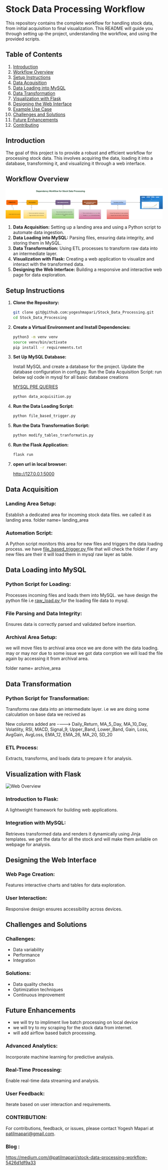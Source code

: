 # Stock Data Processing Workflow

This repository contains the complete workflow for handling stock data, from initial acquisition to final visualization. This README will guide you through setting up the project, understanding the workflow, and using the provided scripts.

## Table of Contents
1. [Introduction](#introduction)
2. [Workflow Overview](#workflow-overview)
3. [Setup Instructions](#setup-instructions)
4. [Data Acquisition](#data-acquisition)
5. [Data Loading into MySQL](#data-loading-into-mysql)
6. [Data Transformation](#data-transformation)
7. [Visualization with Flask](#visualization-with-flask)
8. [Designing the Web Interface](#designing-the-web-interface)
9. [Example Use Case](#example-use-case)
10. [Challenges and Solutions](#challenges-and-solutions)
11. [Future Enhancements](#future-enhancements)
12. [Contributing](#contributing)

## Introduction

The goal of this project is to provide a robust and efficient workflow for processing stock data. This involves acquiring the data, loading it into a database, transforming it, and visualizing it through a web interface.

## Workflow Overview

![Workflow Overview](images/workflow_overview.png)
<!-- ![Workflow Overview](images/workflow_overview1.png) -->
1. **Data Acquisition:** Setting up a landing area and using a Python script to automate data ingestion.
2. **Data Loading into MySQL:** Parsing files, ensuring data integrity, and storing them in MySQL.
3. **Data Transformation:** Using ETL processes to transform raw data into an intermediate layer.
4. **Visualization with Flask:** Creating a web application to visualize and interact with the transformed data.
5. **Designing the Web Interface:** Building a responsive and interactive web page for data exploration.

## Setup Instructions

1. **Clone the Repository:**
   ```bash
   git clone git@github.com:yogeshmapari/Stock_Data_Processing.git
   cd Stock_Data_Processing
2. **Create a Virtual Environment and Install Dependencies:**

   ```bash
   python3 -m venv venv
   source venv/bin/activate
   pip install -r requirements.txt
3. **Set Up MySQL Database:**

   Install MySQL and create a database for the project.
   Update the database configuration in config.py.
   Run the Data Acquisition Script:
   run below sql code in mysql for all basic database creations

   [MYSQL PRE QUERIES](must_run_queries.sql.txt)


   ```bash
   python data_acquisition.py
4. **Run the Data Loading Script:**
    ```bash
   python file_based_trigger.py
5. **Run the Data Transformation Script:**

    ```bash
   python modify_tables_tranformatin.py
6. **Run the Flask Application:**

    ```bash
   flask run
7. **open url in local browser:**

    <!-- ```bash -->
   http://127.0.0.1:5000
## Data Acquisition

### Landing Area Setup:
Establish a dedicated area for incoming stock data files. we called it as landing area.
folder name= landing_area

### Automation Script:
A Python script monitors this area for new files and triggers the data loading process.
we have [file_based_trigger.py ](file_based_trigger.py) file that will check the folder if any new files are their it will load them in mysql raw layer as table.

## Data Loading into MySQL

### Python Script for Loading:
Processes incoming files and loads them into MySQL.
we have design the python file i.e [raw_load.py ](raw_load.py) for the loading file data to mysql.

### File Parsing and Data Integrity:
Ensures data is correctly parsed and validated before insertion.
### Archival Area Setup:
we will move files to archival area once we are done with the data loading. may or may nor due to some issue we got data corrption we will load the file again by accessing it from archival area. 

folder name= archive_area

## Data Transformation

### Python Script for Transformation:
Transforms raw data into an intermediate layer.
i.e we are doing some calculation on base data we recived as 

New colunms added are ----> Daily_Return,  MA_5_Day, MA_10_Day, Volatility, RSI, MACD, Signal_9, Upper_Band, Lower_Band, Gain, Loss, AvgGain, AvgLoss, EMA_12, EMA_26, MA_20, SD_20

### ETL Process:
Extracts, transforms, and loads data to prepare it for analysis.

## Visualization with Flask
![Web Overview](images/web_page.png)
### Introduction to Flask:
A lightweight framework for building web applications.

### Integration with MySQL:
Retrieves transformed data and renders it dynamically using Jinja templates.
we get the data for all the stock and will make them avilable on webpage for analysis.

## Designing the Web Interface

### Web Page Creation:
Features interactive charts and tables for data exploration.

### User Interaction:
Responsive design ensures accessibility across devices.


## Challenges and Solutions

### Challenges:
- Data variability
- Performance
- Integration

### Solutions:
- Data quality checks
- Optimization techniques
- Continuous improvement

## Future Enhancements
- we will try to impliment live batch processing on local device
- we will try to my scraping for the stock data from internet.
- will add airflow based batch processing.

### Advanced Analytics:
Incorporate machine learning for predictive analysis.

### Real-Time Processing:
Enable real-time data streaming and analysis.

### User Feedback:
Iterate based on user interaction and requirements.


### CONTRIBUTION:
 For contributions, feedback, or issues, please contact Yogesh Mapari at patilmapari@gmail.com.

 ### Blog :
 https://medium.com/@patilmapari/stock-data-processing-workflow-5426d1df9a33